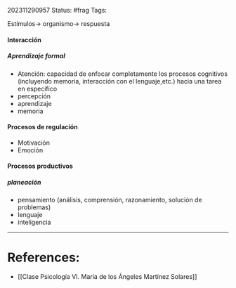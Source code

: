 202311290957
Status: #frag
Tags: 

Estímulos-> organismo-> respuesta
#### Interacción 
##### Aprendizaje formal 
- Atención: capacidad de enfocar completamente los procesos cognitivos (incluyendo memoria, interacción con el lenguaje,etc.) hacia una tarea en específico 
- percepción
- aprendizaje
- memoria
#### Procesos de regulación
- Motivación 
- Emoción 
#### Procesos productivos
##### planeación 
- pensamiento (análisis, comprensión, razonamiento, solución de problemas)
- lenguaje
- inteligencia 
 


---
# References:
- [[Clase Psicología VI. María de los Ángeles Martínez Solares]]
